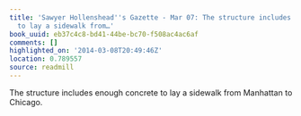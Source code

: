```yaml
---
title: 'Sawyer Hollenshead''s Gazette - Mar 07: The structure includes enough concrete
  to lay a sidewalk from…'
book_uuid: eb37c4c8-bd41-44be-bc70-f508ac4ac6af
comments: []
highlighted_on: '2014-03-08T20:49:46Z'
location: 0.789557
source: readmill
---
```


The structure includes enough concrete to lay a sidewalk from Manhattan to Chicago.